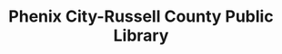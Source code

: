 ---
layout: repo
title: "Phenix City-Russell County Public Library"
id: 10804
permalink: repos/10804/
---